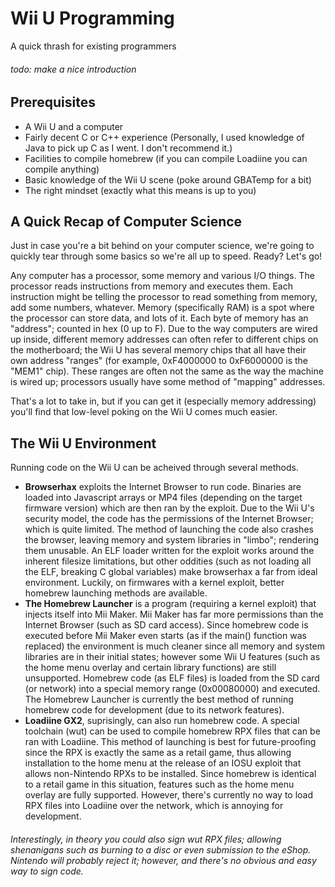 # Wii U Programming
A quick thrash for existing programmers

###### todo: make a nice introduction

## Prerequisites
 - A Wii U and a computer
 - Fairly decent C or C++ experience (Personally, I used knowledge of Java to pick up C as I went. I don't recommend it.)
 - Facilities to compile homebrew (if you can compile Loadiine you can compile anything)
 - Basic knowledge of the Wii U scene (poke around GBATemp for a bit)
 - The right mindset (exactly what this means is up to you)

## A Quick Recap of Computer Science
Just in case you're a bit behind on your computer science, we're going to quickly tear through some basics so we're all up to speed. Ready? Let's go!

Any computer has a processor, some memory and various I/O things. The processor reads instructions from memory and executes them. Each instruction might be telling the processor to read something from memory, add some numbers, whatever. Memory (specifically RAM) is a spot where the processor can store data, and lots of it. Each byte of memory has an "address"; counted in hex (0 up to F). Due to the way computers are wired up inside, different memory addresses can often refer to different chips on the motherboard; the Wii U has several memory chips that all have their own address "ranges" (for example, 0xF4000000 to 0xF6000000 is the "MEM1" chip). These ranges are often not the same as the way the machine is wired up; processors usually have some method of "mapping" addresses.

That's a lot to take in, but if you can get it (especially memory addressing) you'll find that low-level poking on the Wii U comes much easier.

## The Wii U Environment
Running code on the Wii U can be acheived through several methods.
 - **Browserhax** exploits the Internet Browser to run code. Binaries are loaded into Javascript arrays or MP4 files (depending on the target firmware version) which are then ran by the exploit. Due to the Wii U's security model, the code has the permissions of the Internet Browser; which is quite limited. The method of launching the code also crashes the browser, leaving memory and system libraries in "limbo"; rendering them unusable. An ELF loader written for the exploit works around the inherent filesize limitations, but other oddities (such as not loading all the ELF, breaking C global variables) make browserhax a far from ideal environment. Luckily, on firmwares with a kernel exploit, better homebrew launching methods are available.
 - **The Homebrew Launcher** is a program (requiring a kernel exploit) that injects itself into Mii Maker. Mii Maker has far more permissions than the Internet Browser (such as SD card access). Since homebrew code is executed before Mii Maker even starts (as if the main() function was replaced) the environment is much cleaner since all memory and system libraries are in their initial states; however some Wii U features (such as the home menu overlay and certain library functions) are still unsupported. Homebrew code (as ELF files) is loaded from the SD card (or network) into a special memory range (0x00080000) and executed. The Homebrew Launcher is currently the best method of running homebrew code for development (due to its network features).
 - **Loadiine GX2**, suprisingly, can also run homebrew code. A special toolchain (wut) can be used to compile homebrew RPX files that can be ran with Loadiine. This method of launching is best for future-proofing since the RPX is exactly the same as a retail game, thus allowing installation to the home menu at the release of an IOSU exploit that allows non-Nintendo RPXs to be installed. Since homebrew is identical to a retail game in this situation, features such as the home menu overlay are fully supported. However, there's currently no way to load RPX files into Loadiine over the network, which is annoying for development.
 ###### Interestingly, in theory you could also sign wut RPX files; allowing shenanigans such as burning to a disc or even submission to the eShop. Nintendo will probably reject it; however, and there's no obvious and easy way to sign code.
 
 